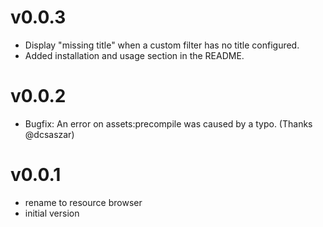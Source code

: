 # v0.0.3
  * Display "missing title" when a custom filter has no title configured.
  * Added installation and usage section in the README.

# v0.0.2
  * Bugfix: An error on assets:precompile was caused by a typo. (Thanks @dcsaszar)

# v0.0.1
  * rename to resource browser
  * initial version
